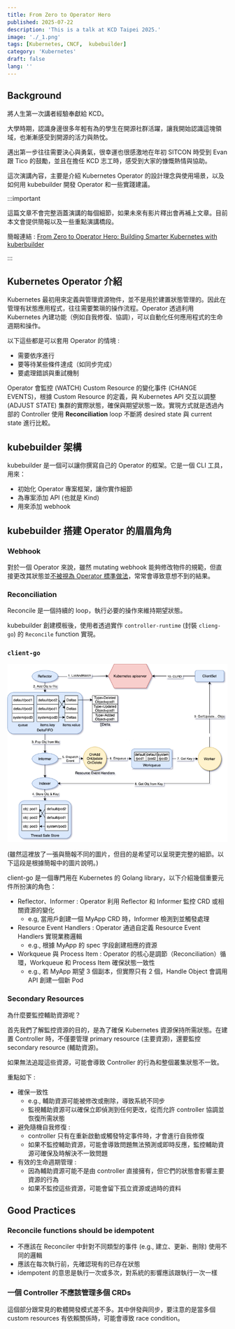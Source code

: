 ```yaml
---
title: From Zero to Operator Hero
published: 2025-07-22
description: 'This is a talk at KCD Taipei 2025.'
image: './_1.png'
tags: [Kubernetes, CNCF,  kubebuilder]
category: 'Kubernetes'
draft: false 
lang: ''
---
```


## Background 

將人生第一次講者經驗奉獻給 KCD。

大學時期，認識身邊很多年輕有為的學生在開源社群活躍，讓我開始認識這塊領域，也漸漸感受到開源的活力與熱忱。

邁出第一步往往需要決心與勇氣，很幸運也很感激地在年初 SITCON 時受到 Evan 跟 Tico 的鼓勵，並且在擔任 KCD 志工時，感受到大家的慷慨熱情與協助。

這次演講內容，主要是介紹 Kubernetes Operator 的設計理念與使用場景，以及如何用 kubebuilder 開發 Operator 和一些實踐建議。

:::important

這篇文章不會完整涵蓋演講的每個細節，如果未來有影片釋出會再補上文章。目前本文會提供簡報以及一些重點演講橋段。

簡報連結 : [From Zero to Operator Hero: Building Smarter Kubernetes with kuberbuilder](https://docs.google.com/presentation/d/1Y-9srgk90juZL_BAMs7jatYophveKA-GhOxcpU7XG5I/edit?usp=sharing)

:::

## Kubernetes Operator 介紹

Kubernetes 最初用來定義與管理資源物件，並不是用於建置狀態管理的。因此在管理有狀態應用程式，往往需要繁瑣的操作流程。Operator 透過利用 Kubernetes 內建功能（例如自我修復、協調），可以自動化任何應用程式的生命週期和操作。

以下這些都是可以套用 Operator 的情境 :
- 需要依序進行
- 要等待某些條件達成（如同步完成）
- 要處理錯誤與重試機制

Operator 會監控 (WATCH) Custom Resource 的變化事件 (CHANGE EVENTS)，根據 Custom Resource 的定義，與 Kubernetes API 交互以調整 (ADJUST STATE) 集群的實際狀態，確保與期望狀態一致。實現方式就是透過內部的 Controller 使用 **Reconciliation** loop 不斷將 desired state 與 current state 進行比較。

## kubebuilder 架構

kubebuilder 是一個可以讓你撰寫自己的 Operator 的框架。它是一個 CLI 工具，用來：
- 初始化 Operator 專案框架，讓你實作細節
- 為專案添加 API (也就是 Kind)
- 用來添加 webhook

## kubebuilder 搭建 Operator 的眉眉角角

### Webhook

對於一個 Operator 來說，雖然 mutating webhook 能夠修改物件的規範，但直接更改其狀態並[不被視為 Operator 標準做法](https://book.kubebuilder.io/reference/admission-webhook)，常常會導致意想不到的結果。

### Reconciliation

Reconcile 是一個持續的 loop，執行必要的操作來維持期望狀態。

kubebuilder 創建模板後，使用者透過實作 `controller-runtime` (封裝 `clieng-go`) 的 `Reconcile` function 實現。

### `client-go`

![client-go](./kubernetes-client-go.png)

(雖然這裡放了一張與簡報不同的圖片，但目的是希望可以呈現更完整的細節。以下這段是根據簡報中的圖片說明。)

client-go 是一個專門用在 Kubernetes 的 Golang library，以下介紹幾個重要元件所扮演的角色：
- Reflector、Informer : Operator 利用 Reflector 和 Informer 監控 CRD 或相關資源的變化
    -  e.g, 當用戶創建一個 MyApp CRD 時，Informer 檢測到並觸發處理
- Resource Event Handlers : Operator 通過自定義 Resource Event Handlers 實現業務邏輯
    - e.g., 根據 MyApp 的 spec 字段創建相應的資源
- Workqueue 與 Process Item : Operator 的核心是調節（Reconciliation）循環，Workqueue 和 Process Item 確保狀態一致性
    - e.g., 若 MyApp 期望 3 個副本，但實際只有 2 個，Handle Object 會調用 API 創建一個新 Pod

### Secondary Resources

為什麼要監控輔助資源呢？

首先我們了解監控資源的目的，是為了確保 Kubernetes 資源保持所需狀態。在建置 Controller 時，不僅要管理 primary resource (主要資源)，還要監控 secondary resource (輔助資源)。

如果無法追蹤這些資源，可能會導致 Controller 的行為和整個叢集狀態不一致。

重點如下 : 

- 確保一致性
    - e.g., 輔助資源可能被修改或刪除，導致系統不同步
    - 監視輔助資源可以確保立即偵測到任何更改，從而允許 controller 協調並恢復所需狀態
- 避免隨機自我修復 : 
    - controller 只有在重新啟動或觸發特定事件時，才會進行自我修復
    - 如果不監控輔助資源，可能會導致問題無法預測或即時反應，監控輔助資源可確保及時解決不一致問題
- 有效的生命週期管理 : 
    - 因為輔助資源可能不是由 controller 直接擁有，但它們的狀態會影響主要資源的行為
    - 如果不監控這些資源，可能會留下孤立資源或過時的資料

## Good Practices

### Reconcile functions should be idempotent

- 不應該在 Reconciler 中針對不同類型的事件 (e.g., 建立、更新、刪除) 使用不同的邏輯
- 應該在每次執行前，先確認現有的已存在狀態
- idempotent 的意思是執行一次或多次，對系統的影響應該跟執行一次一樣

### 一個 Controller 不應該管理多個 CRDs

這個部分跟常見的軟體開發模式差不多。其中併發與同步，要注意的是當多個 custom resources 有依賴關係時，可能會導致 race condition。
